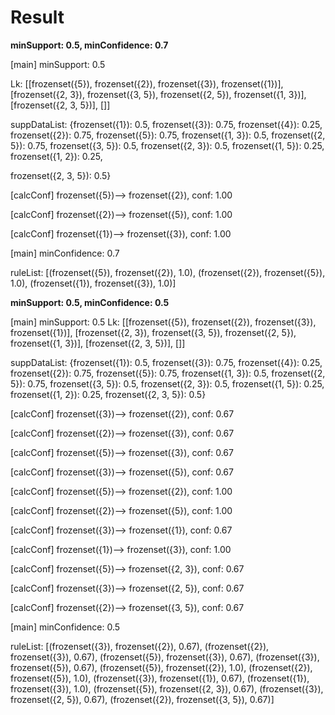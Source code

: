 # Result

**minSupport: 0.5, minConfidence: 0.7**

[main] minSupport: 0.5

Lk: [[frozenset({5}), frozenset({2}), frozenset({3}), frozenset({1})], [frozenset({2, 3}), frozenset({3, 5}), frozenset({2, 5}), frozenset({1, 3})], [frozenset({2, 3, 5})], []]

suppDataList: {frozenset({1}): 0.5, frozenset({3}): 0.75, frozenset({4}): 0.25, frozenset({2}): 0.75, frozenset({5}): 0.75, frozenset({1, 3}): 0.5, frozenset({2, 5}): 0.75, frozenset({3, 5}): 0.5, frozenset({2, 3}): 0.5, frozenset({1, 5}): 0.25, frozenset({1, 2}): 0.25, 

frozenset({2, 3, 5}): 0.5}

[calcConf] frozenset({5})--> frozenset({2}), conf: 1.00

[calcConf] frozenset({2})--> frozenset({5}), conf: 1.00

[calcConf] frozenset({1})--> frozenset({3}), conf: 1.00

[main] minConfidence: 0.7

ruleList: [(frozenset({5}), frozenset({2}), 1.0), (frozenset({2}), frozenset({5}), 1.0), (frozenset({1}), frozenset({3}), 1.0)]

**minSupport: 0.5, minConfidence: 0.5**

[main] minSupport: 0.5
Lk: [[frozenset({5}), frozenset({2}), frozenset({3}), frozenset({1})], [frozenset({2, 3}), frozenset({3, 5}), frozenset({2, 5}), frozenset({1, 3})], [frozenset({2, 3, 5})], []]

suppDataList: {frozenset({1}): 0.5, frozenset({3}): 0.75, frozenset({4}): 0.25, frozenset({2}): 0.75, frozenset({5}): 0.75, 
frozenset({1, 3}): 0.5, frozenset({2, 5}): 0.75, frozenset({3, 5}): 0.5, frozenset({2, 3}): 0.5, frozenset({1, 5}): 0.25, frozenset({1, 2}): 0.25, frozenset({2, 3, 5}): 0.5}

[calcConf] frozenset({3})--> frozenset({2}), conf: 0.67

[calcConf] frozenset({2})--> frozenset({3}), conf: 0.67

[calcConf] frozenset({5})--> frozenset({3}), conf: 0.67

[calcConf] frozenset({3})--> frozenset({5}), conf: 0.67

[calcConf] frozenset({5})--> frozenset({2}), conf: 1.00

[calcConf] frozenset({2})--> frozenset({5}), conf: 1.00

[calcConf] frozenset({3})--> frozenset({1}), conf: 0.67

[calcConf] frozenset({1})--> frozenset({3}), conf: 1.00

[calcConf] frozenset({5})--> frozenset({2, 3}), conf: 0.67

[calcConf] frozenset({3})--> frozenset({2, 5}), conf: 0.67

[calcConf] frozenset({2})--> frozenset({3, 5}), conf: 0.67

[main] minConfidence: 0.5

ruleList: [(frozenset({3}), frozenset({2}), 0.67), (frozenset({2}), frozenset({3}), 0.67), (frozenset({5}), frozenset({3}), 0.67), (frozenset({3}), frozenset({5}), 0.67), (frozenset({5}), frozenset({2}), 1.0), (frozenset({2}), frozenset({5}), 1.0), (frozenset({3}), frozenset({1}), 0.67), (frozenset({1}), frozenset({3}), 1.0), (frozenset({5}), frozenset({2, 3}), 0.67), (frozenset({3}), frozenset({2, 5}), 0.67), (frozenset({2}), frozenset({3, 5}), 0.67)]
